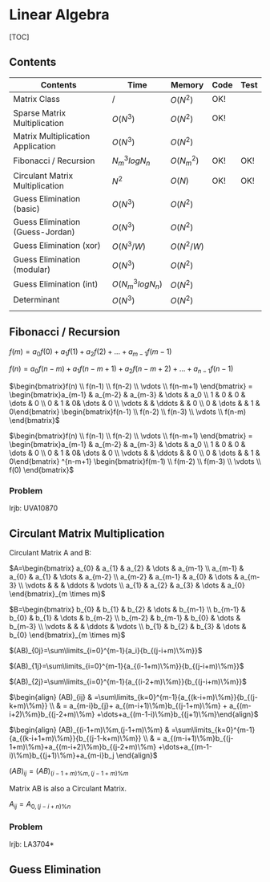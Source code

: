 # Linear Algebra



[TOC]



## Contents

| Contents                          | Time             | Memory     | Code | Test |
| --------------------------------- | ---------------- | ---------- | ---- | ---- |
| Matrix Class                      | $/$              | $O(N^2)$   | OK!  |      |
| Sparse Matrix Multiplication      | $O(N^3)$         | $O(N^2)$   | OK!  |      |
| Matrix Multiplication Application | $O(N^3)$         | $O(N^2)$   |      |      |
| Fibonacci / Recursion             | $N_m^3logN_n$    | $O(N_m^2)$ | OK!  | OK!  |
| Circulant Matrix Multiplication   | $N^2$            | $O(N)$     | OK!  | OK!  |
| Guess Elimination (basic)         | $O(N^3)$         | $O(N^2)$   |      |      |
| Guess Elimination (Guess-Jordan)  | $O(N^3)$         | $O(N^2)$   |      |      |
| Guess Elimination (xor)           | $O(N^3/W)$       | $O(N^2/W)$ |      |      |
| Guess Elimination (modular)       | $O(N^3)$         | $O(N^2)$   |      |      |
| Guess Elimination (int)           | $O(N_m^3logN_n)$ | $O(N^2)$   |      |      |
| Determinant                       | $O(N^3)$         | $O(N^2)$   |      |      |
|                                   |                  |            |      |      |



## Fibonacci / Recursion

$f(m)=a_0f(0)+a_1f(1)+a_2f(2)+...+a_{m-1}f(m-1)$

$f(n)=a_0f(n-m)+a_1f(n-m+1)+a_2f(n-m+2)+...+a_{n-1}f(n-1)$

$\begin{bmatrix}f(n) \\ f(n-1) \\ f(n-2) \\ \vdots \\ f(n-m+1) \end{bmatrix} = \begin{bmatrix}a_{m-1}  & a_{m-2}  & a_{m-3} & \dots & a_0 \\ 1  & 0 & 0 & \dots & 0 \\ 0  & 1 & 0& \dots & 0 \\ \vdots  &  & \ddots &  & 0 \\ 0 & \dots & & 1 & 0\end{bmatrix} \begin{bmatrix}f(n-1) \\ f(n-2) \\ f(n-3) \\ \vdots \\ f(n-m) \end{bmatrix}$

$\begin{bmatrix}f(n) \\ f(n-1) \\ f(n-2) \\ \vdots \\ f(n-m+1) \end{bmatrix} = \begin{bmatrix}a_{m-1}  & a_{m-2}  & a_{m-3} & \dots & a_0 \\ 1  & 0 & 0 & \dots & 0 \\ 0  & 1 & 0& \dots & 0 \\ \vdots  &  & \ddots &  & 0 \\ 0 & \dots & & 1 & 0\end{bmatrix} ^{n-m+1} \begin{bmatrix}f(m-1) \\ f(m-2) \\ f(m-3) \\ \vdots \\ f(0) \end{bmatrix}$



### Problem

lrjb: UVA10870 



## Circulant Matrix Multiplication

Circulant Matrix A and B:

$A=\begin{bmatrix} a_{0}  & a_{1}  & a_{2} & \dots & a_{m-1} \\ a_{m-1}  & a_{0}  & a_{1} & \dots & a_{m-2} \\ a_{m-2}  & a_{m-1}  & a_{0} & \dots & a_{m-3} \\ \vdots  &   &  & \ddots & \vdots \\ a_{1}  & a_{2}  & a_{3} & \dots & a_{0} \end{bmatrix}_{m \times m}$

$B=\begin{bmatrix} b_{0}  & b_{1}  & b_{2} & \dots & b_{m-1} \\ b_{m-1}  & b_{0}  & b_{1} & \dots & b_{m-2} \\ b_{m-2}  & b_{m-1}  & b_{0} & \dots & b_{m-3} \\ \vdots  &   &  & \ddots & \vdots \\ b_{1}  & b_{2}  & b_{3} & \dots & b_{0} \end{bmatrix}_{m \times m}$



$(AB)_{0j}=\sum\limits_{i=0}^{m-1}{a_i}{b_{(j-i+m)\%m}}$

$(AB)_{1j}=\sum\limits_{i=0}^{m-1}{a_{(i-1+m)\%m}}{b_{(j-i+m)\%m}}​$

$(AB)_{2j}=\sum\limits_{i=0}^{m-1}{a_{(i-2+m)\%m}}{b_{(j-i+m)\%m}}$

$\begin{align} (AB)_{ij} & =\sum\limits_{k=0}^{m-1}{a_{(k-i+m)\%m}}{b_{(j-k+m)\%m}} \\ & = a_{m-i}b_{j}+ a_{(m-i+1)\%m}b_{(j-1+m)\%m} + a_{(m-i+2)\%m}b_{(j-2+m)\%m} +\dots+a_{(m-1-i)\%m}b_{(j+1)\%m}\end{align}$

$\begin{align} (AB)_{(i-1+m)\%m,(j-1+m)\%m} & =\sum\limits_{k=0}^{m-1}{a_{(k-i+1+m)\%m}}{b_{(j-1-k+m)\%m}} \\ & = a_{(m-i+1)\%m}b_{(j-1+m)\%m}+a_{(m-i+2)\%m}b_{(j-2+m)\%m} +\dots+a_{(m-1-i)\%m}b_{(j+1)\%m}+a_{m-i}b_j \end{align}$

$(AB)_{ij}=(AB)_{(i-1+m)\%m,(j-1+m)\%m}$

Matrix AB is also a Circulant Matrix.

$A_{ij}=A_{0,(j-i+n)\%n}$



### Problem

lrjb: LA3704*



## Guess Elimination

